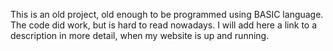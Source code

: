 This is an old project, old enough to be programmed using BASIC language. The code did work, but is hard to read nowadays. I will add here a link to a description in more detail, when my website is up and running.